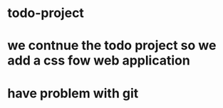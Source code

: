 # todo-project

# we contnue the todo project so we add a css fow web application

# have problem with git
